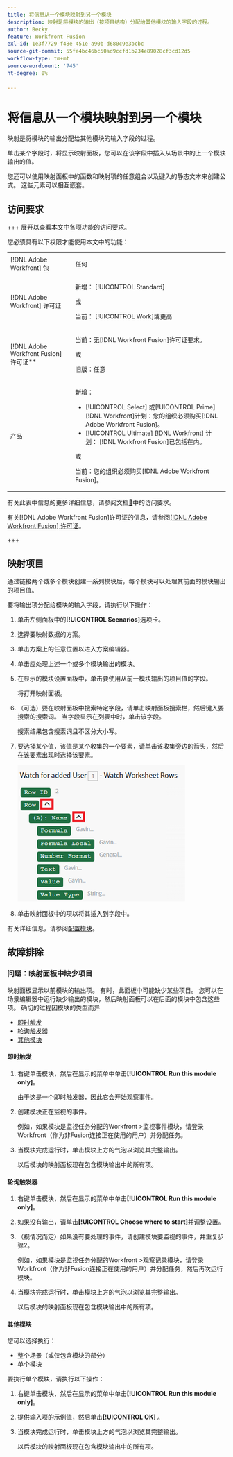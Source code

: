 ```yaml
---
title: 将信息从一个模块映射到另一个模块
description: 映射是将模块的输出（按项目结构）分配给其他模块的输入字段的过程。
author: Becky
feature: Workfront Fusion
exl-id: 1e3f7729-f48e-451e-a90b-d680c9e3bcbc
source-git-commit: 55fe4bc46bc50ad9ccfd1b234e89028cf3cd12d5
workflow-type: tm+mt
source-wordcount: '745'
ht-degree: 0%

---
```


# 将信息从一个模块映射到另一个模块

映射是将模块的输出分配给其他模块的输入字段的过程。

单击某个字段时，将显示映射面板，您可以在该字段中插入从场景中的上一个模块输出的值。

您还可以使用映射面板中的函数和映射项的任意组合以及键入的静态文本来创建公式。 这些元素可以相互嵌套。

## 访问要求

+++ 展开以查看本文中各项功能的访问要求。

您必须具有以下权限才能使用本文中的功能：

<table style="table-layout:auto">
 <col> 
 <col> 
 <tbody> 
  <tr> 
   <td role="rowheader">[!DNL Adobe Workfront] 包</td> 
   <td> <p>任何</p> </td> 
  </tr> 
  <tr data-mc-conditions=""> 
   <td role="rowheader">[!DNL Adobe Workfront] 许可证</td> 
   <td> <p>新增： [!UICONTROL Standard]</p><p>或</p><p>当前： [!UICONTROL Work]或更高</p> </td> 
  </tr> 
  <tr> 
   <td role="rowheader">[!DNL Adobe Workfront Fusion] 许可证**</td> 
   <td>
   <p>当前：无[!DNL Workfront Fusion]许可证要求。</p>
   <p>或</p>
   <p>旧版：任意 </p>
   </td> 
  </tr> 
  <tr> 
   <td role="rowheader">产品</td> 
   <td>
   <p>新增：</p> <ul><li>[!UICONTROL Select] 或[!UICONTROL Prime] [!DNL Workfront]计划：您的组织必须购买[!DNL Adobe Workfront Fusion]。</li><li>[!UICONTROL Ultimate] [!DNL Workfront] 计划： [!DNL Workfront Fusion]已包括在内。</li></ul>
   <p>或</p>
   <p>当前：您的组织必须购买[!DNL Adobe Workfront Fusion]。</p>
   </td> 
  </tr>
 </tbody> 
</table>

有关此表中信息的更多详细信息，请参阅文档[&#128279;](/help/workfront-fusion/references/licenses-and-roles/access-level-requirements-in-documentation.md)中的访问要求。

有关[!DNL Adobe Workfront Fusion]许可证的信息，请参阅[[!DNL Adobe Workfront Fusion] 许可证](/help/workfront-fusion/set-up-and-manage-workfront-fusion/licensing-operations-overview/license-automation-vs-integration.md)。

+++

## 映射项目

通过链接两个或多个模块创建一系列模块后，每个模块可以处理其前面的模块输出的项目值。

要将输出项分配给模块的输入字段，请执行以下操作：

1. 单击左侧面板中的&#x200B;**[!UICONTROL Scenarios]**&#x200B;选项卡。
1. 选择要映射数据的方案。
1. 单击方案上的任意位置以进入方案编辑器。
1. 单击应处理上述一个或多个模块输出的模块。
1. 在显示的模块设置面板中，单击要使用从前一模块输出的项目值的字段。

   将打开映射面板。

1. （可选）要在映射面板中搜索特定字段，请单击映射面板搜索栏，然后键入要搜索的搜索词。 当字段显示在列表中时，单击该字段。

   搜索结果包含搜索词且不区分大小写。
1. 要选择某个值，该值是某个收集的一个要素，请单击该收集旁边的箭头，然后在该要素出现时选择该要素。

   ![收藏集元素](assets/collection-dropdown.png)

1. 单击映射面板中的项以将其插入到字段中。

有关详细信息，请参阅[配置模块](/help/workfront-fusion/create-scenarios/add-modules/configure-a-modules-settings.md)。


## 故障排除

### 问题：映射面板中缺少项目

映射面板显示以前模块的输出项。 有时，此面板中可能缺少某些项目。 您可以在场景编辑器中运行缺少输出的模块，然后映射面板可以在后面的模块中包含这些项。 确切的过程因模块的类型而异

* [即时触发](#instant-trigger)
* [轮询触发器](#polling-trigger)
* [其他模块](#other-modules)

#### 即时触发

1. 右键单击模块，然后在显示的菜单中单击&#x200B;**[!UICONTROL Run this module only]**。

   由于这是一个即时触发器，因此它会开始观察事件。

1. 创建模块正在监视的事件。

   例如，如果模块是监视任务分配的Workfront >监视事件模块，请登录Workfront（作为非Fusion连接正在使用的用户）并分配任务。

1. 当模块完成运行时，单击模块上方的气泡以浏览其完整输出。

   以后模块的映射面板现在包含模块输出中的所有项。

#### 轮询触发器

1. 右键单击模块，然后在显示的菜单中单击&#x200B;**[!UICONTROL Run this module only]**。
1. 如果没有输出，请单击&#x200B;**[!UICONTROL Choose where to start]**&#x200B;并调整设置。
1. （视情况而定）如果没有要处理的事件，请创建模块要监视的事件，并重复步骤2。

   例如，如果模块是监视任务分配的Workfront >观察记录模块，请登录Workfront（作为非Fusion连接正在使用的用户）并分配任务，然后再次运行模块。

1. 当模块完成运行时，单击模块上方的气泡以浏览其完整输出。

   以后模块的映射面板现在包含模块输出中的所有项。

#### 其他模块

您可以选择执行：

* 整个场景（或仅包含模块的部分）
* 单个模块

要执行单个模块，请执行以下操作：

1. 右键单击模块，然后在显示的菜单中单击&#x200B;**[!UICONTROL Run this module only]**。
1. 提供输入项的示例值，然后单击&#x200B;**[!UICONTROL OK]** 。
1. 当模块完成运行时，单击模块上方的气泡以浏览其完整输出。

   以后模块的映射面板现在包含模块输出中的所有项。
